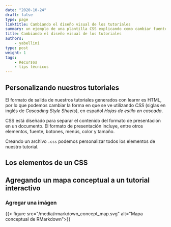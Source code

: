 ```yaml
---
date: "2020-10-24"
draft: false
type: page
linktitle: Cambiando el diseño visual de los tutoriales
summary: un ejemplo de una plantilla CSS explicando como cambiar fuentes y colores de los elementos de un tutorial .
title: Cambiando el diseño visual de los tutoriales
authors: 
    - yabellini
type: post
weight: 1
tags: 
    - Recursos
    - tips técnicos
---
```


## Personalizando nuestros tutoriales

El formato de salida de nuestros tutoriales generados con learnr es HTML, por lo que podemos cambiar la forma en que se ve utilizando _CSS_ (siglas en inglés de _Cascading Style Sheets_), en español _Hojas de estilo en cascada_.

CSS está diseñado para separar el contenido del formato de presentación en un documento. El formato de presentación incluye, entre otros elementos, fuente, botones, menús, color y tamaño.

Creando un archivo `.css` podemos personalizar todos los elementos de nuestro tutorial.

## Los elementos de un CSS



## Agregando un mapa conceptual a un tutorial interactivo


### Agregar una imágen

{{< figure src="/media/rmarkdown_concept_map.svg" alt="Mapa conceptual de RMarkdown">}}
